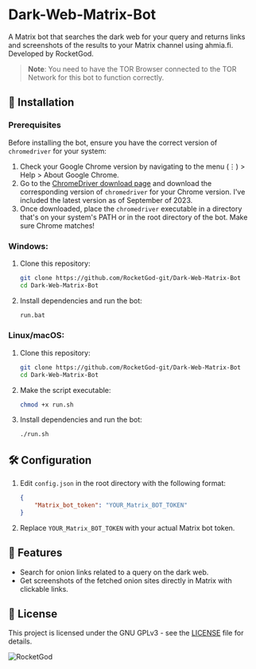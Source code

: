 # Dark-Web-Matrix-Bot
 A Matrix bot that searches the dark web for your query and returns links and screenshots of the results to your Matrix channel using ahmia.fi. Developed by RocketGod.

> **Note**: You need to have the TOR Browser connected to the TOR Network for this bot to function correctly.

## 🚀 Installation

### Prerequisites

Before installing the bot, ensure you have the correct version of `chromedriver` for your system:

1. Check your Google Chrome version by navigating to the menu (⋮) > Help > About Google Chrome.
2. Go to the [ChromeDriver download page](https://chromedriver.chromium.org/downloads/version-selection) and download the corresponding version of `chromedriver` for your Chrome version. I've included the latest version as of September of 2023.
3. Once downloaded, place the `chromedriver` executable in a directory that's on your system's PATH or in the root directory of the bot. Make sure Chrome matches!

### Windows:

1. Clone this repository:
   ```bash
   git clone https://github.com/RocketGod-git/Dark-Web-Matrix-Bot
   cd Dark-Web-Matrix-Bot
   ```
2. Install dependencies and run the bot:
   ```bash
   run.bat
   ```

### Linux/macOS:

1. Clone this repository:
   ```bash
   git clone https://github.com/RocketGod-git/Dark-Web-Matrix-Bot
   cd Dark-Web-Matrix-Bot
   ```
2. Make the script executable:
   ```bash
   chmod +x run.sh
   ```
3. Install dependencies and run the bot:
   ```bash
   ./run.sh
   ```

## 🛠️ Configuration

1. Edit `config.json` in the root directory with the following format:
   ```json
   {
       "Matrix_bot_token": "YOUR_Matrix_BOT_TOKEN"
   }
   ```
2. Replace `YOUR_Matrix_BOT_TOKEN` with your actual Matrix bot token.

## 🌟 Features

- Search for onion links related to a query on the dark web.
- Get screenshots of the fetched onion sites directly in Matrix with clickable links.

## 📜 License

This project is licensed under the GNU GPLv3 - see the [LICENSE](LICENSE) file for details.

![RocketGod](https://github.com/RocketGod-git/Flipper_Zero/assets/57732082/f5d67cfd-585d-4b23-905f-37151e3d6a7d)
